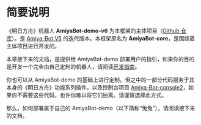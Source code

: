 # 简要说明

《明日方舟》机器人 **AmiyaBot-demo-v6**
为本框架的主体项目（[Github 仓库](https://github.com/AmiyaBot/Amiya-Bot)）。是 [Amiya-Bot V5](https://www.amiya.cn/)
的迭代版本。本框架原名为 **AmiyaBot-core**，是围绕着主体项目进行开发的。

本章接下来的文档，是提供给 AmiyaBot-demo 部署用户的指引，如果你的目的是开发一个完全由自己定制的机器人，请阅读[开发指南](/develop/basic/)。

你也可以从 AmiyaBot-demo 的基础上进行定制。但之中的一部分代码服务于其本身的《明日方舟》功能系列插件，以及控制台项目
[Amiya-Bot-console2](https://github.com/AmiyaBot/Amiya-Bot-console2)，如果你不需要这些代码，也许你难以将它们抽离。请谨慎选择此方式。

那么，如何部署属于自己的 AmiyaBot-demo（以下简称“兔兔”），请阅读接下来的文档。

